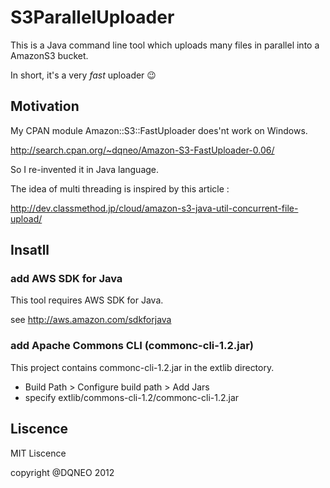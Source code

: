 # S3ParallelUploader

This is a Java command line tool which uploads many files in parallel into a AmazonS3 bucket.

In short, it's a very *fast* uploader :wink:

## Motivation

My CPAN module Amazon::S3::FastUploader does'nt work on Windows.

http://search.cpan.org/~dqneo/Amazon-S3-FastUploader-0.06/

So I re-invented it in Java language.

The idea of multi threading is inspired by this article :

http://dev.classmethod.jp/cloud/amazon-s3-java-util-concurrent-file-upload/

## 

## Insatll

### add AWS SDK for Java
This tool requires AWS SDK for Java.

see http://aws.amazon.com/sdkforjava

### add Apache Commons CLI (commonc-cli-1.2.jar)

This project contains commonc-cli-1.2.jar in the extlib directory.

* Build Path > Configure build path > Add Jars 
* specify extlib/commons-cli-1.2/commonc-cli-1.2.jar



## Liscence

MIT Liscence

copyright @DQNEO 2012
